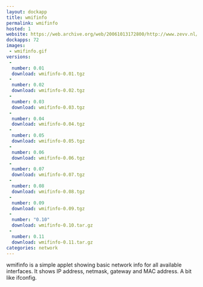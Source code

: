 ```yaml
---
layout: dockapp
title: wmifinfo
permalink: wmifinfo
hosted: 1
website: https://web.archive.org/web/20061013172800/http://www.zevv.nl/wmifinfo/
dockapps: 72
images:
 - wmifinfo.gif
versions:
 -
  number: 0.01
  download: wmifinfo-0.01.tgz
 -
  number: 0.02
  download: wmifinfo-0.02.tgz
 -
  number: 0.03
  download: wmifinfo-0.03.tgz
 -
  number: 0.04
  download: wmifinfo-0.04.tgz
 -
  number: 0.05
  download: wmifinfo-0.05.tgz
 -
  number: 0.06
  download: wmifinfo-0.06.tgz
 -
  number: 0.07
  download: wmifinfo-0.07.tgz
 -
  number: 0.08
  download: wmifinfo-0.08.tgz
 -
  number: 0.09
  download: wmifinfo-0.09.tgz
 -
  number: "0.10"
  download: wmifinfo-0.10.tar.gz
 -
  number: 0.11
  download: wmifinfo-0.11.tar.gz
categories: network
---
```

wmifinfo is a simple applet showing basic network info for all available
interfaces. It shows IP address, netmask, gateway and MAC address. A bit like
ifconfig.
